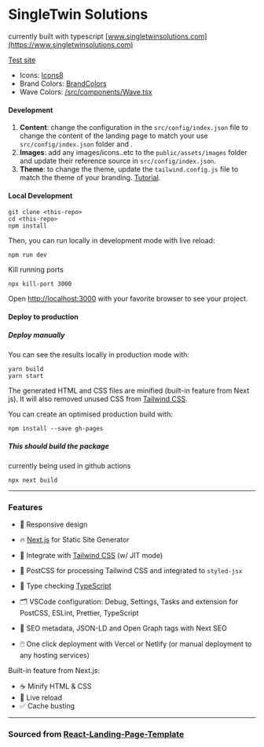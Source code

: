 # SingleTwin Solutions

currently built with typescript
[www.singletwinsolutions.com](https://www.singletwinsolutions.com)

[Test site](https://singletwinsolves.github.io/sts-website/)

* Icons: [Icons8](https://icons8.com)
* Brand Colors: [BrandColors](https://brandcolors.net/)
* Wave Colors: [/src/components/Wave.tsx](/src/components/Wave.tsx)

#### Development

 1. **Content**: change the configuration in the ```src/config/index.json``` file to change the content of the landing page to match your use ```src/config/index.json```  folder and .
 2. **Images**:  add any images/icons..etc to the ```public/assets/images```  folder and update their reference source in ```src/config/index.json```.
 3. **Theme**:  to change the theme, update the ```tailwind.config.js```  file to match the theme of your branding. [Tutorial](https://tailwindcss.com/docs/configuration).

#### Local Development

```
git clone <this-repo>
cd <this-repo>
npm install
```

Then, you can run locally in development mode with live reload:
```
npm run dev 
```

Kill running ports 

```
npx kill-port 3000 
```

Open <http://localhost:3000> with your favorite browser to see your project.


#### Deploy to production
 
##### Deploy manually

You can see the results locally in production mode with:

  ```
yarn build
yarn start
```

The generated HTML and CSS files are minified (built-in feature from Next js). It will also removed unused CSS from [Tailwind CSS](https://tailwindcss.com).

You can create an optimised production build with:

```
npm install --save gh-pages
```

##### This should build the package 
currently being used in github actions 
```
npx next build
```
---

### Features

- 📱  Responsive design
- 🔥 [Next.js](https://nextjs.org) for Static Site Generator

- 🎨 Integrate with [Tailwind CSS](https://tailwindcss.com) (w/ JIT mode)

- 💅 PostCSS for processing Tailwind CSS and integrated to `styled-jsx`

- 🎉 Type checking [TypeScript](https://www.typescriptlang.org)

- 🗂 VSCode configuration: Debug, Settings, Tasks and extension for PostCSS, ESLint, Prettier, TypeScript

- 🤖 SEO metadata, JSON-LD and Open Graph tags with Next SEO

- 🖱️ One click deployment with Vercel or Netlify (or manual deployment to any hosting services)

Built-in feature from Next.js:

- ☕ Minify HTML & CSS
- 💨 Live reload
- ✅ Cache busting



 



---

### Sourced from <a href="https://github.com/issaafalkattan/react-landing-page-template-2021">React-Landing-Page-Template</a>
